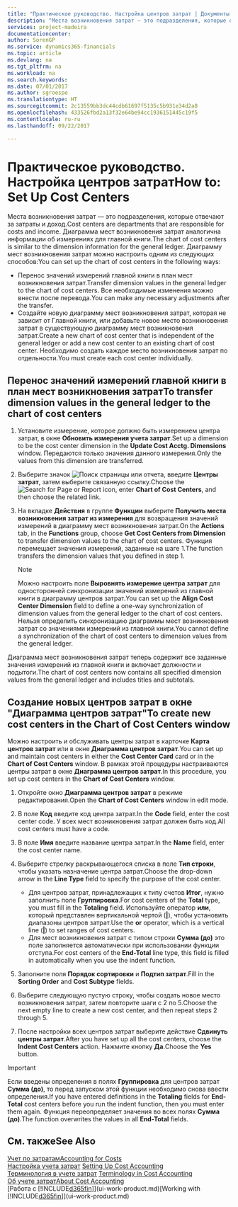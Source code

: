 ```yaml
---
title: "Практическое руководство. Настройка центров затрат | Документы Майкрософт"
description: "Места возникновения затрат — это подразделения, которые отвечают за затраты и доход. Диаграмма мест возникновения затрат аналогична информации об измерениях для главной книги."
services: project-madeira
documentationcenter: 
author: SorenGP
ms.service: dynamics365-financials
ms.topic: article
ms.devlang: na
ms.tgt_pltfrm: na
ms.workload: na
ms.search.keywords: 
ms.date: 07/01/2017
ms.author: sgroespe
ms.translationtype: HT
ms.sourcegitcommit: 2c13559bb3dc44cdb61697f5135c5b931e34d2a8
ms.openlocfilehash: 433526fbd2a13f32e64be94cc1936151445c19f5
ms.contentlocale: ru-ru
ms.lasthandoff: 09/22/2017

---
```

# <a name="how-to-set-up-cost-centers"></a><span data-ttu-id="70556-104">Практическое руководство. Настройка центров затрат</span><span class="sxs-lookup"><span data-stu-id="70556-104">How to: Set Up Cost Centers</span></span>
<span data-ttu-id="70556-105">Места возникновения затрат — это подразделения, которые отвечают за затраты и доход.</span><span class="sxs-lookup"><span data-stu-id="70556-105">Cost centers are departments that are responsible for costs and income.</span></span> <span data-ttu-id="70556-106">Диаграмма мест возникновения затрат аналогична информации об измерениях для главной книги.</span><span class="sxs-lookup"><span data-stu-id="70556-106">The chart of cost centers is similar to the dimension information for the general ledger.</span></span> <span data-ttu-id="70556-107">Диаграмму мест возникновения затрат можно настроить одним из следующих способов:</span><span class="sxs-lookup"><span data-stu-id="70556-107">You can set up the chart of cost centers in the following ways:</span></span>  

-   <span data-ttu-id="70556-108">Перенос значений измерений главной книги в план мест возникновения затрат.</span><span class="sxs-lookup"><span data-stu-id="70556-108">Transfer dimension values in the general ledger to the chart of cost centers.</span></span> <span data-ttu-id="70556-109">Все необходимые изменения можно внести после перевода.</span><span class="sxs-lookup"><span data-stu-id="70556-109">You can make any necessary adjustments after the transfer.</span></span>  
-   <span data-ttu-id="70556-110">Создайте новую диаграмму мест возникновения затрат, которая не зависит от Главной книги, или добавьте новое место возникновения затрат в существующую диаграмму мест возникновения затрат.</span><span class="sxs-lookup"><span data-stu-id="70556-110">Create a new chart of cost center that is independent of the general ledger or add a new cost center to an existing chart of cost center.</span></span> <span data-ttu-id="70556-111">Необходимо создать каждое место возникновения затрат по отдельности.</span><span class="sxs-lookup"><span data-stu-id="70556-111">You must create each cost center individually.</span></span>  

## <a name="to-transfer-dimension-values-in-the-general-ledger-to-the-chart-of-cost-centers"></a><span data-ttu-id="70556-112">Перенос значений измерений главной книги в план мест возникновения затрат</span><span class="sxs-lookup"><span data-stu-id="70556-112">To transfer dimension values in the general ledger to the chart of cost centers</span></span>  
1.  <span data-ttu-id="70556-113">Установите измерение, которое должно быть измерением центра затрат, в окне **Обновить измерения учета затрат**.</span><span class="sxs-lookup"><span data-stu-id="70556-113">Set up a dimension to be the cost center dimension in the **Update Cost Acctg. Dimensions** window.</span></span> <span data-ttu-id="70556-114">Передаются только значения данного измерения.</span><span class="sxs-lookup"><span data-stu-id="70556-114">Only the values from this dimension are transferred.</span></span>  
2.  <span data-ttu-id="70556-115">Выберите значок ![Поиск страницы или отчета](media/ui-search/search_small.png "Значок поиска страницы или отчета"), введите **Центры затрат**, затем выберите связанную ссылку.</span><span class="sxs-lookup"><span data-stu-id="70556-115">Choose the ![Search for Page or Report](media/ui-search/search_small.png "Search for Page or Report icon") icon, enter **Chart of Cost Centers**, and then choose the related link.</span></span>  
3.  <span data-ttu-id="70556-116">На вкладке **Действия** в группе **Функции** выберите **Получить места возникновения затрат из измерения** для возвращения значений измерений в диаграмму мест возникновения затрат.</span><span class="sxs-lookup"><span data-stu-id="70556-116">On the **Actions** tab, in the **Functions** group, choose **Get Cost Centers from Dimension** to transfer dimension values to the chart of cost centers.</span></span> <span data-ttu-id="70556-117">Функция перемещает значения измерений, заданные на шаге 1.</span><span class="sxs-lookup"><span data-stu-id="70556-117">The function transfers the dimension values that you defined in step 1.</span></span>  

    > [!NOTE]  
    >  <span data-ttu-id="70556-118">Можно настроить поле **Выровнять измерение центра затрат** для односторонней синхронизации значений измерений из главной книги в диаграмму центров затрат.</span><span class="sxs-lookup"><span data-stu-id="70556-118">You can set up the **Align Cost Center Dimension**  field to define a one-way synchronization of dimension values from the general ledger to the chart of cost centers.</span></span> <span data-ttu-id="70556-119">Нельзя определить синхронизацию диаграммы мест возникновения затрат со значениями измерений из главной книги.</span><span class="sxs-lookup"><span data-stu-id="70556-119">You cannot define a synchronization of the chart of cost centers to dimension values from the general ledger.</span></span>  

<span data-ttu-id="70556-120">Диаграмма мест возникновения затрат теперь содержит все заданные значения измерений из главной книги и включает должности и подытоги.</span><span class="sxs-lookup"><span data-stu-id="70556-120">The chart of cost centers now contains all specified dimension values from the general ledger and includes titles and subtotals.</span></span>  

## <a name="to-create-new-cost-centers-in-the-chart-of-cost-centers-window"></a><span data-ttu-id="70556-121">Создание новых центров затрат в окне "Диаграмма центров затрат"</span><span class="sxs-lookup"><span data-stu-id="70556-121">To create new cost centers in the Chart of Cost Centers window</span></span>  
<span data-ttu-id="70556-122">Можно настроить и обслуживать центры затрат в карточке **Карта центров затрат** или в окне **Диаграмма центров затрат**.</span><span class="sxs-lookup"><span data-stu-id="70556-122">You can set up and maintain cost centers in either the **Cost Center Card** card or in the **Chart of Cost Centers** window.</span></span> <span data-ttu-id="70556-123">В рамках этой процедуры настраиваются центры затрат в окне **Диаграмма центров затрат**.</span><span class="sxs-lookup"><span data-stu-id="70556-123">In this procedure, you set up cost centers in the **Chart of Cost Centers** window.</span></span>  

1. <span data-ttu-id="70556-124">Откройте окно **Диаграмма центров затрат** в режиме редактирования.</span><span class="sxs-lookup"><span data-stu-id="70556-124">Open the **Chart of Cost Centers** window in edit mode.</span></span>  
2. <span data-ttu-id="70556-125">В поле **Код** введите код центра затрат.</span><span class="sxs-lookup"><span data-stu-id="70556-125">In the **Code** field, enter the cost center code.</span></span> <span data-ttu-id="70556-126">У всех мест возникновения затрат должен быть код.</span><span class="sxs-lookup"><span data-stu-id="70556-126">All cost centers must have a code.</span></span>  
3. <span data-ttu-id="70556-127">В поле **Имя** введите название центра затрат.</span><span class="sxs-lookup"><span data-stu-id="70556-127">In the **Name** field, enter the cost center name.</span></span>  
4. <span data-ttu-id="70556-128">Выберите стрелку раскрывающегося списка в поле **Тип строки**, чтобы указать назначение центра затрат.</span><span class="sxs-lookup"><span data-stu-id="70556-128">Choose the drop-down arrow in the **Line Type** field to specify the purpose of the cost center.</span></span>  

    - <span data-ttu-id="70556-129">Для центров затрат, принадлежащих к типу счетов **Итог**, нужно заполнить поле **Группировка**.</span><span class="sxs-lookup"><span data-stu-id="70556-129">For cost centers of the **Total** type, you must fill in the **Totaling** field.</span></span> <span data-ttu-id="70556-130">Используйте оператор **или**, который представлен вертикальной чертой (**&#124;**), чтобы установить диапазоны центров затрат.</span><span class="sxs-lookup"><span data-stu-id="70556-130">Use the **or** operator, which is a vertical line (**&#124;**) to set ranges of cost centers.</span></span>  
    - <span data-ttu-id="70556-131">Для мест возникновения затрат с типом строки **Сумма (до)** это поле заполняется автоматически при использовании функции отступа.</span><span class="sxs-lookup"><span data-stu-id="70556-131">For cost centers of the **End-Total** line type, this field is filled in automatically when you use the indent function.</span></span>  
5.  <span data-ttu-id="70556-132">Заполните поля **Порядок сортировки** и **Подтип затрат**.</span><span class="sxs-lookup"><span data-stu-id="70556-132">Fill in the **Sorting Order** and **Cost Subtype** fields.</span></span>  
6.  <span data-ttu-id="70556-133">Выберите следующую пустую строку, чтобы создать новое место возникновения затрат, затем повторите шаги с 2 по 5.</span><span class="sxs-lookup"><span data-stu-id="70556-133">Choose the next empty line to create a new cost center, and then repeat steps 2 through 5.</span></span>  
7.  <span data-ttu-id="70556-134">После настройки всех центров затрат выберите действие **Сдвинуть центры затрат**.</span><span class="sxs-lookup"><span data-stu-id="70556-134">After you have set up all the cost centers, choose the **Indent Cost Centers** action.</span></span> <span data-ttu-id="70556-135">Нажмите кнопку **Да**.</span><span class="sxs-lookup"><span data-stu-id="70556-135">Choose the **Yes** button.</span></span>  

> [!IMPORTANT]  
>  <span data-ttu-id="70556-136">Если введены определения в полях **Группировка** для центров затрат **Сумма (до)**, то перед запуском этой функции необходимо снова ввести определения.</span><span class="sxs-lookup"><span data-stu-id="70556-136">If you have entered definitions in the **Totaling** fields for **End-Total** cost centers before you run the indent function, then you must enter them again.</span></span> <span data-ttu-id="70556-137">Функция переопределяет значения во всех полях **Сумма (до)**.</span><span class="sxs-lookup"><span data-stu-id="70556-137">The function overwrites the values in all **End-Total** fields.</span></span>  

## <a name="see-also"></a><span data-ttu-id="70556-138">См. также</span><span class="sxs-lookup"><span data-stu-id="70556-138">See Also</span></span>  
[<span data-ttu-id="70556-139">Учет по затратам</span><span class="sxs-lookup"><span data-stu-id="70556-139">Accounting for Costs</span></span>](finance-manage-cost-accounting.md)  
<span data-ttu-id="70556-140">[Настройка учета затрат](finance-set-up-cost-accounting.md) </span><span class="sxs-lookup"><span data-stu-id="70556-140">[Setting Up Cost Accounting](finance-set-up-cost-accounting.md) </span></span>  
<span data-ttu-id="70556-141">[Терминология в учете затрат](finance-terminology-in-cost-accounting.md) </span><span class="sxs-lookup"><span data-stu-id="70556-141">[Terminology in Cost Accounting](finance-terminology-in-cost-accounting.md) </span></span>  
[<span data-ttu-id="70556-142">Об учете затрат</span><span class="sxs-lookup"><span data-stu-id="70556-142">About Cost Accounting</span></span>](finance-about-cost-accounting.md)  
<span data-ttu-id="70556-143">[Работа с [!INCLUDE[d365fin](includes/d365fin_md.md)]](ui-work-product.md)</span><span class="sxs-lookup"><span data-stu-id="70556-143">[Working with [!INCLUDE[d365fin](includes/d365fin_md.md)]](ui-work-product.md)</span></span>

